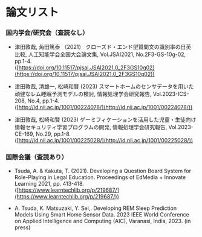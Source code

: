 # 論文リスト

### 国内学会/研究会（査読なし）
- 津田敦哉, 角田篤泰 （2021） クローズド・エンド型質問文の識別率の日英比較, 人工知能学会全国大会論文集, Vol.JSAI2021, No.2F3-GS-10g-02, pp.1-4.  
([https://doi.org/10.11517/pjsai.JSAI2021.0_2F3GS10g02](https://doi.org/10.11517/pjsai.JSAI2021.0_2F3GS10g02))    

- 津田敦哉, 清雄一, 松崎和賢 (2023) スマートホームのセンサデータを用いた頑健なレム睡眠予測モデルの検討, 情報処理学会研究報告, Vol.2023-ICS-208, No.4, pp.1-4.  
([http://id.nii.ac.jp/1001/00224078/](http://id.nii.ac.jp/1001/00224078/))

- 津田敦哉, 松崎和賢 (2023) ゲーミフィケーションを活用した児童・生徒向け情報セキュリティ学習プログラムの開発, 情報処理学会研究報告, Vol.2023-CE-169, No.29, pp.1-8.  
([http://id.nii.ac.jp/1001/00225028/](http://id.nii.ac.jp/1001/00225028/))


### 国際会議（査読あり）
- Tsuda, A. & Kakuta, T. (2021). Developing a Question Board System for Role-Playing in Legal Education. Proceedings of EdMedia + Innovate Learning 2021, pp. 413-418.  
([https://www.learntechlib.org/p/219687/](https://www.learntechlib.org/p/219687/))

- A. Tsuda, K. Matsuzaki, Y. Sei,. Developing REM Sleep Prediction Models Using Smart Home Sensor Data. 2023 IEEE World Conference on Applied Intelligence and Computing (AIC), Varanasi, India, 2023. (in press)



